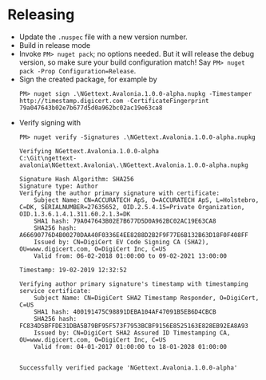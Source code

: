 ﻿Releasing
=========

 - Update the `.nuspec` file with a new version number.
 - Build in release mode
 - Invoke `PM> nuget pack`; no options needed.  But it will release the debug version, so make sure your build configuration match! Say `PM> nuget pack -Prop Configuration=Release`.
 - Sign the created package, for example by
   ```
   PM> nuget sign .\NGettext.Avalonia.1.0.0-alpha.nupkg -Timestamper http://timestamp.digicert.com -CertificateFingerprint 79a047643b02e7b677d5d0a962bc02ac19e63ca8
   ```
 - Verify signing with
   ```
   PM> nuget verify -Signatures .\NGettext.Avalonia.1.0.0-alpha.nupkg
   
   Verifying NGettext.Avalonia.1.0.0-alpha
   C:\Git\ngettext-avalonia\NGettext.Avalonia\.\NGettext.Avalonia.1.0.0-alpha.nupkg
   
   Signature Hash Algorithm: SHA256
   Signature type: Author
   Verifying the author primary signature with certificate: 
       Subject Name: CN=ACCURATECH ApS, O=ACCURATECH ApS, L=Holstebro, C=DK, SERIALNUMBER=27635652, OID.2.5.4.15=Private Organization, OID.1.3.6.1.4.1.311.60.2.1.3=DK
       SHA1 hash: 79A047643B02E7B677D5D0A962BC02AC19E63CA8
       SHA256 hash: A66690776D4B00270DAA40F0336E4EE8288D2B2F9F77E6B132B63D18F0F408FF
       Issued by: CN=DigiCert EV Code Signing CA (SHA2), OU=www.digicert.com, O=DigiCert Inc, C=US
       Valid from: 06-02-2018 01:00:00 to 09-02-2021 13:00:00
   
   Timestamp: 19-02-2019 12:32:52
   
   Verifying author primary signature's timestamp with timestamping service certificate: 
       Subject Name: CN=DigiCert SHA2 Timestamp Responder, O=DigiCert, C=US
       SHA1 hash: 400191475C98891DEBA104AF47091B5EB6D4CBCB
       SHA256 hash: FC834D5BFFDE31DBA5B79BF95F573F7953BCBF9156E8525163E828EB92EA8A93
       Issued by: CN=DigiCert SHA2 Assured ID Timestamping CA, OU=www.digicert.com, O=DigiCert Inc, C=US
       Valid from: 04-01-2017 01:00:00 to 18-01-2028 01:00:00
   
   
   Successfully verified package 'NGettext.Avalonia.1.0.0-alpha'
   ```